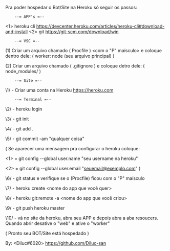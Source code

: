 Pra poder hospedar o Bot/Site na Heroku só seguir os passos:

        --= APP's =--

<1> heroku cli <https://devcenter.heroku.com/articles/heroku-cli#download-and-install>
<2> git <https://git-scm.com/download/win>

        --= VSC =--
    
(1) Criar um arquivo chamado ( Procfile ) <com o "P" maísculo> e coloque dentro dele: ( worker: node (seu arquivo principal) )

(2) Criar um arquivo chamado ( .gitignore ) e coloque detro dele: ( node_modules/ )

        --= Site =--

\1/ - Criar uma conta na Heroku <https://heroku.com>

        --= Terminal =--

\2/ - heroku login

\3/ - git init

\4/ - git add .

\5/ - git commit -am "qualquer coisa"

( Se aparecer uma mensagem pra configurar o heroku coloque: 

<1> = git config --global user.name "seu username na heroku"

<2> = git config --global user.email "seuemail@exemplo.com" )


\6/ - git status e verifique se o (Procfile) ficou com o "P" maísculo
        
        
\7/ - heroku create <nome do app que você quer>

\8/ - heroku git:remote -a <nome do app que você criou>

\9/ - git push heroku master

\10/ - vá no site da heroku, abra seu APP e depois abra a aba resoucers. Quando abrir desative o "web" e ative o "worker"

( Pronto seu BOT/Site está hospedado )

By: <Diluc#6020> <https://github.com/Diluc-san>
